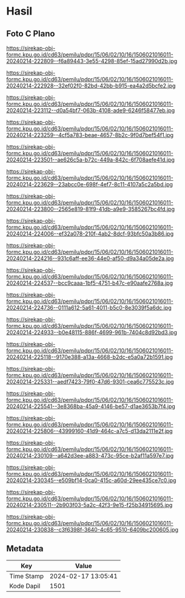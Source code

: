 # Hasil

## Foto C Plano

https://sirekap-obj-formc.kpu.go.id/cd63/pemilu/pdpr/15/06/02/10/16/1506021016011-20240214-222809--f6a89443-3e55-4298-85ef-15ad27990d2b.jpg

https://sirekap-obj-formc.kpu.go.id/cd63/pemilu/pdpr/15/06/02/10/16/1506021016011-20240214-222928--32ef02f0-82bd-42bb-b915-ea4a2d5bcfe2.jpg

https://sirekap-obj-formc.kpu.go.id/cd63/pemilu/pdpr/15/06/02/10/16/1506021016011-20240214-223112--d0a54bf7-063b-4108-ade9-6246f58477eb.jpg

https://sirekap-obj-formc.kpu.go.id/cd63/pemilu/pdpr/15/06/02/10/16/1506021016011-20240214-223259--4cf5a783-beae-4657-8b2c-9f0d7bef54f1.jpg

https://sirekap-obj-formc.kpu.go.id/cd63/pemilu/pdpr/15/06/02/10/16/1506021016011-20240214-223501--ae626c5a-b72c-449a-842c-6f708aefe41d.jpg

https://sirekap-obj-formc.kpu.go.id/cd63/pemilu/pdpr/15/06/02/10/16/1506021016011-20240214-223629--23abcc0e-698f-4ef7-8c11-4107a5c2a5bd.jpg

https://sirekap-obj-formc.kpu.go.id/cd63/pemilu/pdpr/15/06/02/10/16/1506021016011-20240214-223800--2565e819-81f9-41db-a9e9-3585267bc4fd.jpg

https://sirekap-obj-formc.kpu.go.id/cd63/pemilu/pdpr/15/06/02/10/16/1506021016011-20240214-224006--ef32a078-210f-4ab2-8dcf-93bfc50a3b86.jpg

https://sirekap-obj-formc.kpu.go.id/cd63/pemilu/pdpr/15/06/02/10/16/1506021016011-20240214-224216--931c6aff-ee36-44e0-af50-d9a34a05de2a.jpg

https://sirekap-obj-formc.kpu.go.id/cd63/pemilu/pdpr/15/06/02/10/16/1506021016011-20240214-224537--bcc9caaa-1bf5-4751-b47c-e90aafe2768a.jpg

https://sirekap-obj-formc.kpu.go.id/cd63/pemilu/pdpr/15/06/02/10/16/1506021016011-20240214-224736--0111a612-5a61-4011-b5c0-8e3039f5a6dc.jpg

https://sirekap-obj-formc.kpu.go.id/cd63/pemilu/pdpr/15/06/02/10/16/1506021016011-20240214-224933--b0e48115-886f-4699-961b-7404c8d92bd3.jpg

https://sirekap-obj-formc.kpu.go.id/cd63/pemilu/pdpr/15/06/02/10/16/1506021016011-20240214-225118--9170e388-a13a-4668-b2dc-e5a0a72b1591.jpg

https://sirekap-obj-formc.kpu.go.id/cd63/pemilu/pdpr/15/06/02/10/16/1506021016011-20240214-225331--aedf7423-79f0-47d6-9301-cea6c775523c.jpg

https://sirekap-obj-formc.kpu.go.id/cd63/pemilu/pdpr/15/06/02/10/16/1506021016011-20240214-225541--3e8368ba-45a9-4146-be57-d1ae3653b7f4.jpg

https://sirekap-obj-formc.kpu.go.id/cd63/pemilu/pdpr/15/06/02/10/16/1506021016011-20240214-225806--43999160-41d9-464c-a7c5-d13da2111e2f.jpg

https://sirekap-obj-formc.kpu.go.id/cd63/pemilu/pdpr/15/06/02/10/16/1506021016011-20240214-230109--a642d3ee-a883-473c-95ce-b2af11a597e7.jpg

https://sirekap-obj-formc.kpu.go.id/cd63/pemilu/pdpr/15/06/02/10/16/1506021016011-20240214-230345--e509bf14-0ca0-415c-a60d-29ee435ce7c0.jpg

https://sirekap-obj-formc.kpu.go.id/cd63/pemilu/pdpr/15/06/02/10/16/1506021016011-20240214-230511--2b903f03-5a2c-42f3-9e15-f25b34915695.jpg

https://sirekap-obj-formc.kpu.go.id/cd63/pemilu/pdpr/15/06/02/10/16/1506021016011-20240214-230838--c3f6398f-3640-4c65-9510-6409bc200605.jpg


## Metadata

| Key        | Value               |
| ---------- | ------------------- |
| Time Stamp | 2024-02-17 13:05:41 |
| Kode Dapil | 1501                |



